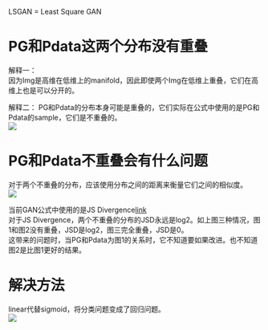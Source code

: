 LSGAN = Least Square GAN

# PG和Pdata这两个分布没有重叠

解释一：  
因为Img是高维在低维上的manifold，因此即使两个Img在低维上重叠，它们在高维上也是可以分开的。  

解释二：
PG和Pdata的分布本身可能是重叠的，它们实际在公式中使用的是PG和Pdata的sample，它们是不重叠的。  
![](/assets/images/GAN/16.png)  

# PG和Pdata不重叠会有什么问题

对于两个不重叠的分布，应该使用分布之间的距离来衡量它们之间的相似度。  
![](/assets/images/GAN/17.png)   

当前GAN公式中使用的是JS Divergence[link](https://windmissing.github.io/Bible-DeepLearning/GAN/Thoery.html)  
对于JS Divergence，两个不重叠的分布的JSD永远是log2。如上图三种情况，图1和图2没有重叠，JSD是log2，图三完全重叠，JSD是0。  
这带来的问题时，当PG和Pdata为图1的关系时，它不知道要如果改进。也不知道图2是比图1更好的结果。  

# 解决方法

linear代替sigmoid，将分类问题变成了回归问题。  
![](/assets/images/GAN/18.png)   